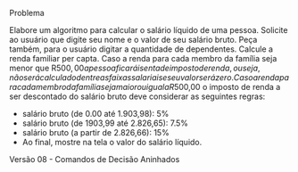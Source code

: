 Problema

Elabore um algoritmo para calcular o salário líquido de uma pessoa.
Solicite ao usuário que digite seu nome e o valor de seu salário bruto. 
Peça também, para o usuário digitar a quantidade de dependentes. 
Calcule a renda familiar per capta.
Caso a renda para cada membro da família seja menor que R$500,00 a pessoa ficará isenta de imposto de renda, ou seja, não será calculado dentre as faixas salariais e seu valor será zero.
Caso a renda para cada membro da família seja maior ou igual a R$500,00 o imposto de renda a ser descontado do salário bruto deve considerar as seguintes regras:
* salário bruto (de 0.00 até 1.903,98): 5%
* salário bruto (de 1903,99 até 2.826,65): 7.5%
* salário bruto (a partir de 2.826,66): 15%
* Ao final, mostre na tela o valor do salário líquido. 

Versão 08 - Comandos de Decisão Aninhados 